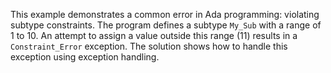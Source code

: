 This example demonstrates a common error in Ada programming: violating subtype constraints. The program defines a subtype `My_Sub` with a range of 1 to 10.  An attempt to assign a value outside this range (11) results in a `Constraint_Error` exception. The solution shows how to handle this exception using exception handling.
